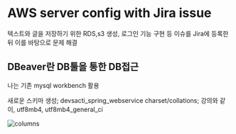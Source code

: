 # AWS server config with Jira issue
텍스트와 글을 저장하기 위한 RDS,s3 생성, 로그인 기능 구현 등 이슈를 Jira에 등록한 뒤 이를 바탕으로 문제 해결

## DBeaver란 DB툴을 통한 DB접근
나는 기존 mysql workbench 활용

새로운 스키마 생성; devsacti_spring_webservice
charset/collations; 강의와 같이, utf8mb4, utf8mb4_general_ci

![columns](https://user-images.githubusercontent.com/82523058/126755305-a0f12180-f9b3-4e5b-a21a-627b944c2050.JPG)
